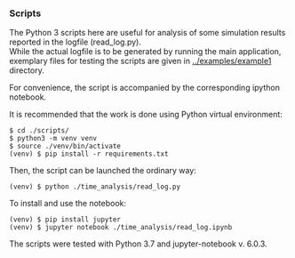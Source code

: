### Scripts


The Python 3 scripts here are useful for analysis of some simulation results reported in the logfile (read_log.py).  
While the actual logfile is to be generated by running the main application, exemplary files for testing the scripts are given in [../examples/example1](../examples/example1) directory. 

For convenience, the script is accompanied by the corresponding ipython notebook.

It is recommended that the work is done using Python virtual environment:

`$ cd ./scripts/`  
`$ python3 -m venv venv`  
`$ source ./venv/bin/activate`  
`(venv) $ pip install -r requirements.txt` 

Then, the script can be launched the ordinary way:

`(venv) $ python ./time_analysis/read_log.py`  

To install and use the notebook:
 
`(venv) $ pip install jupyter`  
`(venv) $ jupyter notebook ./time_analysis/read_log.ipynb` 

The scripts were tested with Python 3.7 and jupyter-notebook v. 6.0.3. 
